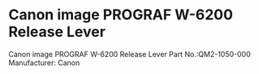 # Canon image PROGRAF W-6200 Release Lever

Canon image PROGRAF W-6200 Release Lever
Part No.:QM2-1050-000
Manufacturer: Canon
 